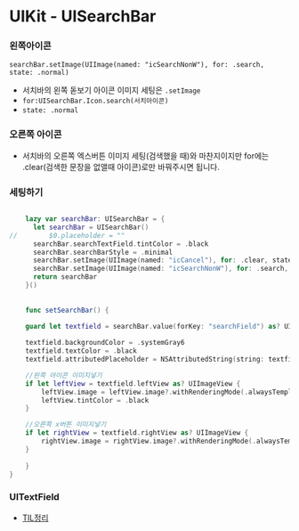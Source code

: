 # UIKit - UISearchBar

### 왼쪽아이콘
`searchBar.setImage(UIImage(named: "icSearchNonW"), for: .search, state: .normal)`

- 서치바의 왼쪽 돋보기 아이콘 이미지 세팅은 `.setImage` 
- `for:UISearchBar.Icon.search(서치아이콘)`
- `state: .normal`


### 오른쪽 아이콘
- 서치바의 오른쪽 엑스버튼 이미지 세팅(검색했을 때)와 마찬지이지만 for에는 .clear(검색한 문장을 없앨때 아이콘)로만 바꿔주시면 됩니다.

### 세팅하기
```swift

    lazy var searchBar: UISearchBar = {
      let searchBar = UISearchBar()
//        $0.placeholder = ""
      searchBar.searchTextField.tintColor = .black
      searchBar.searchBarStyle = .minimal
      searchBar.setImage(UIImage(named: "icCancel"), for: .clear, state: .normal)
      searchBar.setImage(UIImage(named: "icSearchNonW"), for: .search, state: .normal)
      return searchBar
    }()
    
    
    func setSearchBar() {
    
    guard let textfield = searchBar.value(forKey: "searchField") as? UITextField else { return }

    textfield.backgroundColor = .systemGray6
    textfield.textColor = .black
    textfield.attributedPlaceholder = NSAttributedString(string: textfield.placeholder ?? "검색", attributes: [NSAttributedString.Key.foregroundColor : UIColor.black])

    //왼쪽 아이콘 이미지넣기
    if let leftView = textfield.leftView as? UIImageView {
        leftView.image = leftView.image?.withRenderingMode(.alwaysTemplate)
        leftView.tintColor = .black
    }

    //오른쪽 x버튼 이미지넣기
    if let rightView = textfield.rightView as? UIImageView {
        rightView.image = rightView.image?.withRenderingMode(.alwaysTemplate)
    }
    
    }
}
```

### UITextField
- [TIL정리](https://github.com/isGeekCode/TIL/blob/main/iOS/UIKit_UITextField.md)
